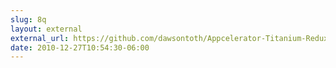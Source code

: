 ```yaml
---
slug: 8q
layout: external
external_url: https://github.com/dawsontoth/Appcelerator-Titanium-Redux
date: 2010-12-27T10:54:30-06:00
---
```

